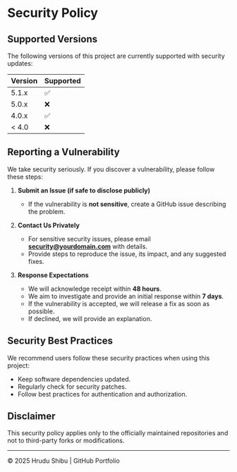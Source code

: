 # Security Policy

## Supported Versions
The following versions of this project are currently supported with security updates:

| Version | Supported |
|---------|-----------|
| 5.1.x   | ✅        |
| 5.0.x   | ❌        |
| 4.0.x   | ✅        |
| < 4.0   | ❌        |

## Reporting a Vulnerability
We take security seriously. If you discover a vulnerability, please follow these steps:

1. **Submit an Issue (if safe to disclose publicly)**  
   - If the vulnerability is **not sensitive**, create a GitHub issue describing the problem.  

2. **Contact Us Privately**  
   - For sensitive security issues, please email **security@yourdomain.com** with details.  
   - Provide steps to reproduce the issue, its impact, and any suggested fixes.

3. **Response Expectations**  
   - We will acknowledge receipt within **48 hours**.  
   - We aim to investigate and provide an initial response within **7 days**.  
   - If the vulnerability is accepted, we will release a fix as soon as possible.  
   - If declined, we will provide an explanation.  

## Security Best Practices
We recommend users follow these security practices when using this project:
- Keep software dependencies updated.
- Regularly check for security patches.
- Follow best practices for authentication and authorization.

## Disclaimer
This security policy applies only to the officially maintained repositories and not to third-party forks or modifications.

---

© 2025 Hrudu Shibu | GitHub Portfolio  
